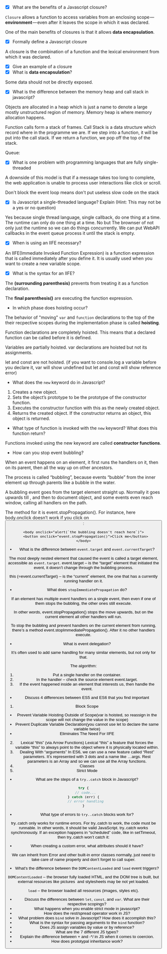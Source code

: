 
- [x] What are the benefits of a Javascript closure?

`Closure` allows a function to access variables from an enclosing scope — **environment** — even after it leaves the scope in which it was declared.

One of the main benefits of closures is that it allows **data encapsulation**. 

- [x] Formally define a Javascript closure

A closure is the combination of a function and the lexical environment from which it was declared.

- [x] Give an example of a closure
- [x] What is **data encapsulation**?

Some data should not be directly exposed.

- [x] What is the difference between the memory heap and call stack in javascript?

Objects are allocated in a heap which is just a name to denote a large mostly unstructured region of memory. Memory heap is where memory allocation happens.

Function calls form a stack of frames. Call Stack is a data structure which record where in the programme we are. If we step into a function, it will be put into the call stack. If we return a function, we pop off the top of the stack.

Queue: 

- [x] What is one problem with programming languages that are fully single-threaded

A downside of this model is that if a message takes too long to complete, the web application is unable to process user interactions like click or scroll. 

Don't block the event loop means don't put useless slow code on the stack


- [x] Is Javascript a single-threaded language? Explain (Hint: This may not be a yes or no question)

Yes because single thread language, single callback, do one thing at a time.
The runtime can only do one thing at a time. 
No but The brownser of not only just the runtime so we can do things concurrently. We can put WebAPI callbacks in the event queue process it until the stack is empty.

- [x] When is using an IIFE necessary? 

An IIFE(Immediate Invoked Function Expression) is a function expression that is called immediately after you define it. It is usually used when you want to create a new variable scope.

- [x] What is the syntax for an IIFE?

The **(surrounding parenthesis)** prevents from treating it as a function declaration.

The **final parenthesis()** are executing the function expression.


- In which phase does hoisting occur?

The behavior of "moving" `var` and `function` declarations to the top of the their recpective scopes during the implementation phase is called **hoisting**.

Function declarations are completely hoisted. This means that a declared function can be called before it is defined.

Variables are partially hoisted. var declarations are hoisted but not its assignments.

let and const are not hoisted.
(if you want to console.log a variable before you declare it, var will show undefined but let and const will show reference error)


- What does the `new` keyword do in Javascript?

1. Creates a new object.
2. Sets the object’s prototype to be the prototype of the constructor function.
3. Executes the constructor function with this as the newly created object.
4. Returns the created object. If the constructor returns an object, this object is returned.

- What type of function is invoked with the `new` keyword? What does this function return?

Functions invoked using the new keyword are called **constructor functions**.

- How can you stop event bubbling?

When an event happens on an element, it first runs the handlers on it, then on its parent, then all the way up on other ancestors.

The process is called “bubbling”, because events “bubble” from the inner element up through parents like a bubble in the water.

A bubbling event goes from the target element straight up. Normally it goes upwards till <html>, and then to document object, and some events even reach window, calling all handlers on the path.

The method for it is event.stopPropagation(). For instance, here body.onclick doesn’t work if you click on <button>:

```
<body onclick="alert(`the bubbling doesn't reach here`)">
  <button onclick="event.stopPropagation()">Click me</button>
</body>
```

- What is the difference between `event.target` and `event.currentTarget`?

The most deeply nested element that caused the event is called a target element, accessible as `event.target`. event.target – is the “target” element that initiated the event, it doesn’t change through the bubbling process.

this (=event.currentTarget) – is the “current” element, the one that has a currently running handler on it.


- What does `stopImmediatePropagation` do?

If an element has multiple event handlers on a single event, then even if one of them stops the bubbling, the other ones still execute.

In other words, event.stopPropagation() stops the move upwards, but on the current element all other handlers will run.

To stop the bubbling and prevent handlers on the current element from running, there’s a method event.stopImmediatePropagation(). After it no other handlers execute.

- What is event delegation?

It’s often used to add same handling for many similar elements, but not only for that.

The algorithm:

1. Put a single handler on the container.
2. In the handler – check the source element event.target.
3. If the event happened inside an element that interests us, then handle the event.


- Discuss 4 differences between ES5 and ES6 that you find important

1. Block Scope 
- Prevent Variable Hoisting Outside of Scope(var is hoisted, so reassign in the scope will not change the value in the scope)
- Prevent Duplicate Variable Declaration(you cannot use let to declare the same variable twice)
- Eliminates The Need For IIFE

2. Lexical “this” (via Arrow Functions)
Lexical “this” a feature that forces the variable “this” to always point to the object where it is physically located within.
3. Dealing With “arguments”
In ES6, we can use a new feature called “Rest” parameters. It’s represented with 3 dots and a name like …args. Rest parameters is an Array and so we can use all the Array functions.
4. Classes
5. Strict Mode

- What are the steps of a `try..catch` block in Javascript?

```javascript
try {
  // code...
} catch (err) {
  // error handling
}
```

- What type of errors to `try..catch` blocks work for?

try..catch only works for runtime errors. For try..catch to work, the code must be runnable. In other words, it should be valid JavaScript.
try..catch works synchronously. If an exception happens in “scheduled” code, like in setTimeout, then try..catch won’t catch it:

- When creating a custom error, what attributes should it have?

We can inherit from Error and other built-in error classes normally, just need to take care of name property and don’t forget to call super.

- What's the difference between the `DOMContentLoaded` and `load` event triggers?

`DOMContentLoaded` – the browser fully loaded HTML, and the DOM tree is built, but external resources like pictures <img> and stylesheets may be not yet loaded.

`load` – the browser loaded all resources (images, styles etc).

- Discuss the differences between `let`, `const`, and `var`. What are their respective scopings?
- What happens when you enable strict mode in javascript?
- How does the rest/spread operator work in JS?
- What problem does `bind` solve in Javascript? How does it accomplish this?
- What is the syntax for passing arguments to the `bind` function?
- Does JS assign variables by value or by reference?
- What are the 7 different JS types? 
- Explain the difference between + and -*/ in JS when it comes to coercion.
- How does prototypal inheritance work?
